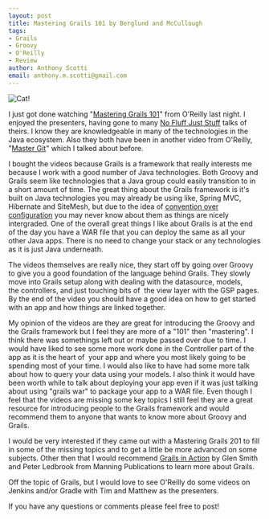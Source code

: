 ```yaml
--- 
layout: post
title: Mastering Grails 101 by Berglund and McCullough
tags: 
- Grails
- Groovy
- O'Reilly
- Review
author: Anthony Scotti
email: anthony.m.scotti@gmail.com
---
```


![Cat!](http://akamaicovers.oreilly.com/images/0636920024798/cat.gif)

I just got done watching "[Mastering Grails 101](http://shop.oreilly.com/product/0636920024798.do)" from O'Reilly last night. I enjoyed the presenters, having gone to many [No Fluff Just Stuff](http://www.nofluffjuststuff.com/home/main) talks of theirs. I know they are knowledgeable in many of the technologies in the Java ecosystem. Also they both have been in another video from O'Reilly, "[Master Git](http://www.128bitstudios.com/2011/02/27/git-github-and-mastering-git-videos/)" which I talked about before.

I bought the videos because Grails is a framework that really interests me because I work with a good number of Java technologies. Both Groovy and Grails seem like technologies that a Java group could easily transition to in a short amount of time. The great thing about the Grails framework is it's built on Java technologies you may already be using like, Spring MVC, Hibernate and SiteMesh, but due to the idea of [convention over configuration](http://en.wikipedia.org/wiki/Convention_over_configuration) you may never know about them as things are nicely intergraded. One of the overall great things I like about Grails is at the end of the day you have a WAR file that you can deploy the same as all your other Java apps. There is no need to change your stack or any technologies as it is just Java underneath.

The videos themselves are really nice, they start off by going over Groovy to give you a good foundation of the language behind Grails. They slowly move into Grails setup along with dealing with the datasource, models, the controllers, and just touching bits of  the view layer with the GSP pages. By the end of the video you should have a good idea on how to get started with an app and how things are linked together.

My opinion of the videos are they are great for introducing the Groovy and the Grails framework but I feel they are more of a "101" then "mastering". I think there was somethings left out or maybe passed over due to time. I would have liked to see some more work done in the Controller part of the app as it is the heart of  your app and where you most likely going to be spending most of your time. I would also like to have had some more talk about how to query your data using your models. I also think it would have been worth while to talk about deploying your app even if it was just talking about using "grails war" to package your app to a WAR file. Even though I feel that the videos are missing some key topics I still feel they are a great resource for introducing people to the Grails framework and would recommend them to anyone that wants to know more about Groovy and Grails.

I would be very interested if they came out with a Mastering Grails 201 to fill in some of the missing topics and to get a little be more advanced on some subjects. Other then that I would recommend [Grails in Action](http://www.manning.com/gsmith/) by Glen Smith and Peter Ledbrook from Manning Publications to learn more about Grails.

Off the topic of Grails, but I would love to see O'Reilly do some videos on Jenkins and/or Gradle with Tim and Matthew as the presenters.

If you have any questions or comments please feel free to post!